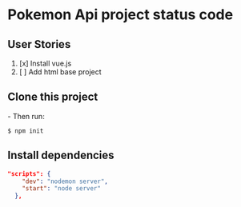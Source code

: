 <h1>Pokemon Api project status code</h1>

<h2> User Stories</h2>

1. [x] Install vue.js
2. [ ] Add html base project

<h2> Clone this project </h2>
- Then run:
  
```shell
$ npm init
```

<h2> Install dependencies </h2>

```package.json
"scripts": {
    "dev": "nodemon server",
    "start": "node server"
  },
```
